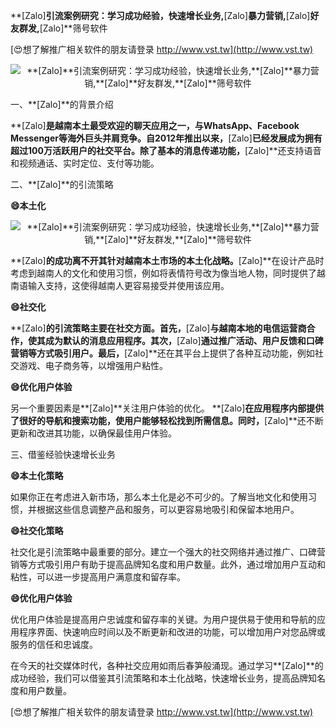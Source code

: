 **[Zalo]**引流案例研究：学习成功经验，快速增长业务,**[Zalo]**暴力营销,**[Zalo]**好友群发,**[Zalo]**筛号软件

[😍想了解推广相关软件的朋友请登录 http://www.vst.tw](http://www.vst.tw)

 <center><img src="https://vst.tw/MP4/tuiguang/png/2.png" alt="**[Zalo]**引流案例研究：学习成功经验，快速增长业务,**[Zalo]**暴力营销,**[Zalo]**好友群发,**[Zalo]**筛号软件"></center>

一、**[Zalo]**的背景介绍

**[Zalo]**是越南本土最受欢迎的聊天应用之一，与WhatsApp、Facebook Messenger等海外巨头并肩竞争。自2012年推出以来，**[Zalo]**已经发展成为拥有超过100万活跃用户的社交平台。除了基本的消息传递功能，**[Zalo]**还支持语音和视频通话、实时定位、支付等功能。

二、**[Zalo]**的引流策略

**😄本土化**

 <center><img src="https://vst.tw/MP4/tuiguang/png/7.png" alt="**[Zalo]**引流案例研究：学习成功经验，快速增长业务,**[Zalo]**暴力营销,**[Zalo]**好友群发,**[Zalo]**筛号软件"></center>

**[Zalo]**的成功离不开其针对越南本土市场的本土化战略。**[Zalo]**在设计产品时考虑到越南人的文化和使用习惯，例如将表情符号改为像当地人物，同时提供了越南语输入支持，这使得越南人更容易接受并使用该应用。

**😄社交化**

**[Zalo]**的引流策略主要在社交方面。首先，**[Zalo]**与越南本地的电信运营商合作，使其成为默认的消息应用程序。其次，**[Zalo]**通过推广活动、用户反馈和口碑营销等方式吸引用户。最后，**[Zalo]**还在其平台上提供了各种互动功能，例如社交游戏、电子商务等，以增强用户粘性。

**😄优化用户体验**

另一个重要因素是**[Zalo]**关注用户体验的优化。 **[Zalo]**在应用程序内部提供了很好的导航和搜索功能，使用户能够轻松找到所需信息。同时，**[Zalo]**还不断更新和改进其功能，以确保最佳用户体验。

三、借鉴经验快速增长业务

**😄本土化策略**

如果你正在考虑进入新市场，那么本土化是必不可少的。了解当地文化和使用习惯，并根据这些信息调整产品和服务，可以更容易地吸引和保留本地用户。

**😄社交化策略**

社交化是引流策略中最重要的部分。建立一个强大的社交网络并通过推广、口碑营销等方式吸引用户有助于提高品牌知名度和用户数量。此外，通过增加用户互动和粘性，可以进一步提高用户满意度和留存率。

**😄优化用户体验**

优化用户体验是提高用户忠诚度和留存率的关键。为用户提供易于使用和导航的应用程序界面、快速响应时间以及不断更新和改进的功能，可以增加用户对您品牌或服务的信任和忠诚度。

在今天的社交媒体时代，各种社交应用如雨后春笋般涌现。通过学习**[Zalo]**的成功经验，我们可以借鉴其引流策略和本土化战略，快速增长业务，提高品牌知名度和用户数量。

[😍想了解推广相关软件的朋友请登录 http://www.vst.tw](http://www.vst.tw)



